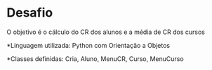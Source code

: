 # Desafio
O objetivo é o cálculo do CR dos alunos e a média de CR dos cursos

*Linguagem utilizada: Python com Orientação a Objetos

*Classes definidas: Cria, Aluno, MenuCR, Curso, MenuCurso
